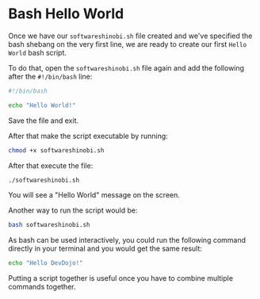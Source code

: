 # Bash Hello World

Once we have our `softwareshinobi.sh` file created and we've specified the bash shebang on the very first line, we are ready to create our first `Hello World` bash script.

To do that, open the `softwareshinobi.sh` file again and add the following after the `#!/bin/bash` line:

```bash
#!/bin/bash

echo "Hello World!"
```

Save the file and exit.

After that make the script executable by running:

```bash
chmod +x softwareshinobi.sh
```

After that execute the file:

```bash
./softwareshinobi.sh
```

You will see a "Hello World" message on the screen.

Another way to run the script would be:

```bash
bash softwareshinobi.sh
```

As bash can be used interactively, you could run the following command directly in your terminal and you would get the same result:

```bash
echo "Hello DevDojo!"
```

Putting a script together is useful once you have to combine multiple commands together.
